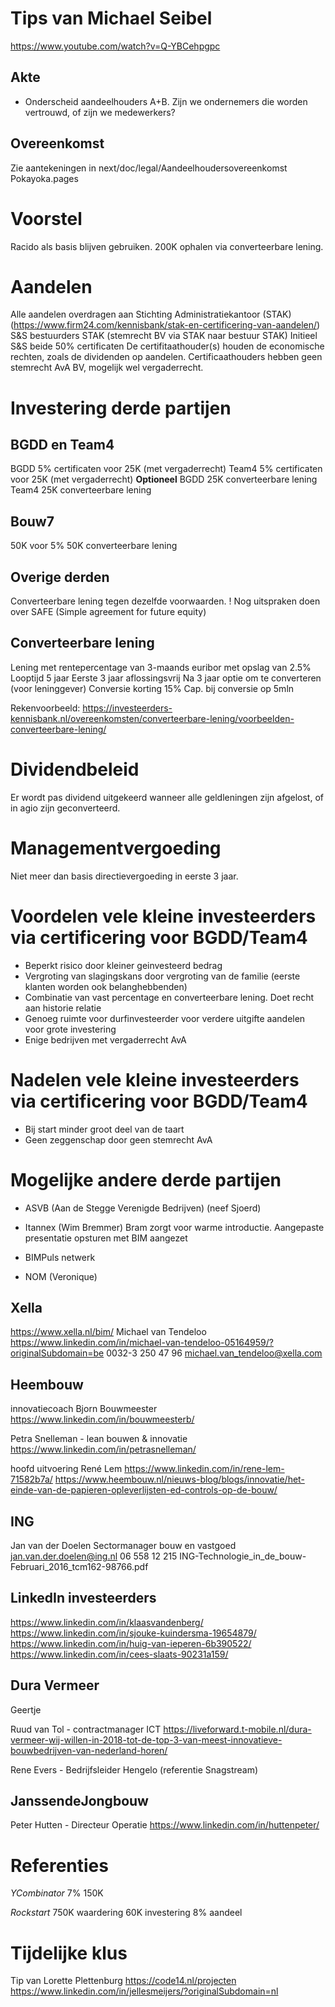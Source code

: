 # Tips van Michael Seibel

https://www.youtube.com/watch?v=Q-YBCehpgpc

## Akte

- Onderscheid aandeelhouders A+B. Zijn we ondernemers die worden vertrouwd, of zijn we medewerkers?

## Overeenkomst

Zie aantekeningen in next/doc/legal/Aandeelhoudersovereenkomst Pokayoka.pages

# Voorstel

Racido als basis blijven gebruiken. 200K ophalen via converteerbare lening.

# Aandelen

Alle aandelen overdragen aan Stichting Administratiekantoor (STAK) (https://www.firm24.com/kennisbank/stak-en-certificering-van-aandelen/)
S&S bestuurders STAK (stemrecht BV via STAK naar bestuur STAK)
Initieel S&S beide 50% certificaten
De certifitaathouder(s) houden de economische rechten, zoals de dividenden op aandelen.
Certificaathouders hebben geen stemrecht AvA BV, mogelijk wel vergaderrecht.

# Investering derde partijen

## BGDD en Team4

BGDD 5% certificaten voor 25K (met vergaderrecht)
Team4 5% certificaten voor 25K (met vergaderrecht)
**Optioneel**
BGDD 25K converteerbare lening
Team4 25K converteerbare lening

## Bouw7

50K voor 5%
50K converteerbare lening

## Overige derden

Converteerbare lening tegen dezelfde voorwaarden.
! Nog uitspraken doen over SAFE (Simple agreement for future equity)

## Converteerbare lening

Lening met rentepercentage van 3-maands euribor met opslag van 2.5%
Looptijd 5 jaar
Eerste 3 jaar aflossingsvrij
Na 3 jaar optie om te converteren (voor leninggever)
Conversie korting 15%
Cap. bij conversie op 5mln

Rekenvoorbeeld: https://investeerders-kennisbank.nl/overeenkomsten/converteerbare-lening/voorbeelden-converteerbare-lening/

# Dividendbeleid

Er wordt pas dividend uitgekeerd wanneer alle geldleningen zijn afgelost, of in agio zijn geconverteerd.

# Managementvergoeding

Niet meer dan basis directievergoeding in eerste 3 jaar.

# Voordelen vele kleine investeerders via certificering voor BGDD/Team4

- Beperkt risico door kleiner geinvesteerd bedrag
- Vergroting van slagingskans door vergroting van de familie (eerste klanten worden ook belanghebbenden)
- Combinatie van vast percentage en converteerbare lening. Doet recht aan historie relatie
- Genoeg ruimte voor durfinvesteerder voor verdere uitgifte aandelen voor grote investering
- Enige bedrijven met vergaderrecht AvA

# Nadelen vele kleine investeerders via certificering voor BGDD/Team4

- Bij start minder groot deel van de taart
- Geen zeggenschap door geen stemrecht AvA

# Mogelijke andere derde partijen

- ASVB (Aan de Stegge Verenigde Bedrijven) (neef Sjoerd)
- Itannex (Wim Bremmer)
  Bram zorgt voor warme introductie. Aangepaste presentatie opsturen met BIM aangezet

- BIMPuls netwerk
- NOM (Veronique)

## Xella

https://www.xella.nl/bim/
Michael van Tendeloo
https://www.linkedin.com/in/michael-van-tendeloo-05164959/?originalSubdomain=be
0032-3 250 47 96
michael.van_tendeloo@xella.com

## Heembouw

innovatiecoach Bjorn Bouwmeester
https://www.linkedin.com/in/bouwmeesterb/

Petra Snelleman - lean bouwen & innovatie
https://www.linkedin.com/in/petrasnelleman/

hoofd uitvoering René Lem
https://www.linkedin.com/in/rene-lem-71582b7a/
https://www.heembouw.nl/nieuws-blog/blogs/innovatie/het-einde-van-de-papieren-opleverlijsten-ed-controls-op-de-bouw/

## ING

Jan van der Doelen Sectormanager bouw en vastgoed
jan.van.der.doelen@ing.nl 06 558 12 215
ING-Technologie_in_de_bouw-Februari_2016_tcm162-98766.pdf

## LinkedIn investeerders

https://www.linkedin.com/in/klaasvandenberg/
https://www.linkedin.com/in/sjouke-kuindersma-19654879/
https://www.linkedin.com/in/huig-van-ieperen-6b390522/
https://www.linkedin.com/in/cees-slaats-90231a159/

## Dura Vermeer

Geertje

Ruud van Tol - contractmanager ICT
https://liveforward.t-mobile.nl/dura-vermeer-wij-willen-in-2018-tot-de-top-3-van-meest-innovatieve-bouwbedrijven-van-nederland-horen/

Rene Evers - Bedrijfsleider Hengelo (referentie Snagstream)

## JanssendeJongbouw

Peter Hutten - Directeur Operatie
https://www.linkedin.com/in/huttenpeter/

# Referenties

_YCombinator_
7%
150K

_Rockstart_
750K waardering
60K investering
8% aandeel

# Tijdelijke klus

Tip van Lorette Plettenburg
https://code14.nl/projecten
https://www.linkedin.com/in/jellesmeijers/?originalSubdomain=nl
